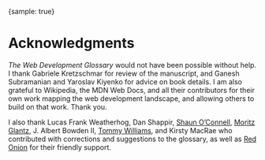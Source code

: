 {sample: true}
# Acknowledgments

_The Web Development Glossary_ would not have been possible without help. I thank Gabriele Kretzschmar for review of the manuscript, and Ganesh Subramanian and Yaroslav Kiyenko for advice on book details. I am also grateful to Wikipedia, the MDN Web Docs, and all their contributors for their own work mapping the web development landscape, and allowing others to build on that work. Thank you.

I also thank Lucas Frank Weatherhog, Dan Shappir, [Shaun O’Connell](https://tactile.co.za/), [Moritz Glantz](https://moritzglantz.de/), J. Albert Bowden II, [Tommy Williams](https://twwilliams.com/), and Kirsty MacRae who contributed with corrections and suggestions to the glossary, as well as [Red Onion](https://redonion.se/) for their friendly support.